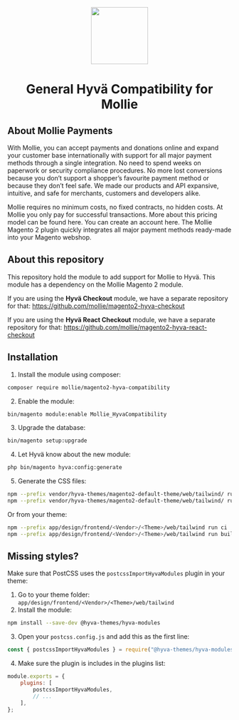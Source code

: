 <p align="center">
  <img src="https://info.mollie.com/hubfs/github/magento-2/logo.png" width="128" height="128"/>
</p>
<h1 align="center">General Hyvä Compatibility for Mollie</h1>

## About Mollie Payments
With Mollie, you can accept payments and donations online and expand your customer base internationally with support for all major payment methods through a single integration. No need to spend weeks on paperwork or security compliance procedures. No more lost conversions because you don’t support a shopper’s favourite payment method or because they don’t feel safe. We made our products and API expansive, intuitive, and safe for merchants, customers and developers alike.

Mollie requires no minimum costs, no fixed contracts, no hidden costs. At Mollie you only pay for successful transactions. More about this pricing model can be found here. You can create an account here. The Mollie Magento 2 plugin quickly integrates all major payment methods ready-made into your Magento webshop.

## About this repository

This repository hold the module to add support for Mollie to Hyvä. This module has a dependency on the Mollie Magento 2 module.

If you are using the **Hyvä Checkout** module, we have a separate repository for that:
https://github.com/mollie/magento2-hyva-checkout

If you are using the **Hyvä React Checkout** module, we have a separate repository for that:
https://github.com/mollie/magento2-hyva-react-checkout

## Installation

1. Install the module using composer: 

```bash
composer require mollie/magento2-hyva-compatibility
```

2. Enable the module:

```bash
bin/magento module:enable Mollie_HyvaCompatibility
```

3. Upgrade the database:

```bash
bin/magento setup:upgrade
```

4. Let Hyvä know about the new module:

```bash
php bin/magento hyva:config:generate
```

5. Generate the CSS files:

```bash
npm --prefix vendor/hyva-themes/magento2-default-theme/web/tailwind/ run ci
npm --prefix vendor/hyva-themes/magento2-default-theme/web/tailwind/ run build-prod
```

Or from your theme:

```bash
npm --prefix app/design/frontend/<Vendor>/<Theme>/web/tailwind run ci
npm --prefix app/design/frontend/<Vendor>/<Theme>/web/tailwind run build-prod
```

## Missing styles?

Make sure that PostCSS uses the `postcssImportHyvaModules` plugin in your theme:

1. Go to your theme folder: `app/design/frontend/<Vendor>/<Theme>/web/tailwind`
2. Install the module:
```bash
npm install --save-dev @hyva-themes/hyva-modules
```
3. Open your `postcss.config.js` and add this as the first line:
```js
const { postcssImportHyvaModules } = require("@hyva-themes/hyva-modules");
```
4. Make sure the plugin is includes in the plugins list:
```js
module.exports = {
    plugins: [
        postcssImportHyvaModules,
        // ...
    ],
};
```
